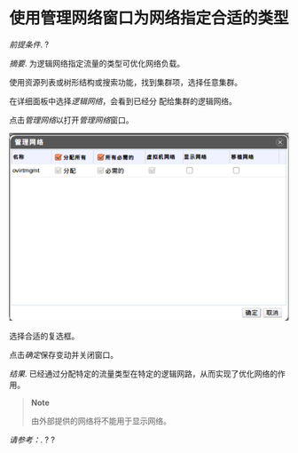# 使用管理网络窗口为网络指定合适的类型

*前提条件*.
?

*摘要*.
为逻辑网络指定流量的类型可优化网络负载。

使用资源列表或树形结构或搜索功能，找到集群项，选择任意集群。

在详细面板中选择*逻辑网络*，会看到已经分 配给集群的逻辑网络。

点击*管理网络*以打开*管理网络*窗口。

![管理网络](../images/EayunOS_Cluster_Manager_Logic_Network.png)

选择合适的复选框。

点击*确定*保存变动并关闭窗口。

*结果*.
已经通过分配特定的流量类型在特定的逻辑网路，从而实现了优化网络的作用。

> **Note**
>
> 由外部提供的网络将不能用于显示网络。

*请参考：*.
? ?
